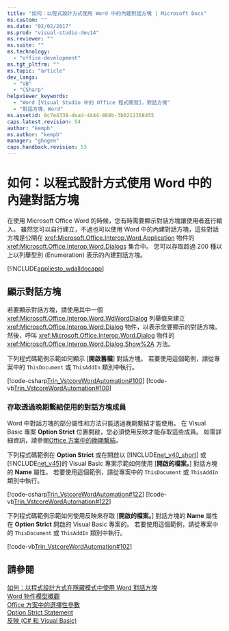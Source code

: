 ```yaml
---
title: "如何：以程式設計方式使用 Word 中的內建對話方塊 | Microsoft Docs"
ms.custom: ""
ms.date: "02/02/2017"
ms.prod: "visual-studio-dev14"
ms.reviewer: ""
ms.suite: ""
ms.technology: 
  - "office-development"
ms.tgt_pltfrm: ""
ms.topic: "article"
dev_langs: 
  - "VB"
  - "CSharp"
helpviewer_keywords: 
  - "Word [Visual Studio 中的 Office 程式開發]，對話方塊"
  - "對話方塊，Word"
ms.assetid: 0c7e4338-dead-4444-868b-3b0212368455
caps.latest.revision: 54
author: "kempb"
ms.author: "kempb"
manager: "ghogen"
caps.handback.revision: 53
---
```

# 如何：以程式設計方式使用 Word 中的內建對話方塊
  在使用 Microsoft Office Word 的時候，您有時需要顯示對話方塊讓使用者進行輸入。  雖然您可以自行建立，不過也可以使用 Word 中的內建對話方塊，這些對話方塊是公開在 <xref:Microsoft.Office.Interop.Word.Application> 物件的 <xref:Microsoft.Office.Interop.Word.Dialogs> 集合中。  您可以存取超過 200 種以上以列舉型別 \(Enumeration\) 表示的內建對話方塊。  
  
 [!INCLUDE[appliesto_wdalldocapp](../vsto/includes/appliesto-wdalldocapp-md.md)]  
  
## 顯示對話方塊  
 若要顯示對話方塊，請使用其中一個 <xref:Microsoft.Office.Interop.Word.WdWordDialog> 列舉值來建立 <xref:Microsoft.Office.Interop.Word.Dialog> 物件，以表示您要顯示的對話方塊。  然後，呼叫 <xref:Microsoft.Office.Interop.Word.Dialog> 物件的 <xref:Microsoft.Office.Interop.Word.Dialog.Show%2A> 方法。  
  
 下列程式碼範例示範如何顯示 \[**開啟舊檔**\] 對話方塊。  若要使用這個範例，請從專案中的 `ThisDocument` 或 `ThisAddIn` 類別中執行。  
  
 [!code-csharp[Trin_VstcoreWordAutomation#100](../snippets/csharp/VS_Snippets_OfficeSP/Trin_VstcoreWordAutomation/CS/ThisDocument.cs#100)]
 [!code-vb[Trin_VstcoreWordAutomation#100](../snippets/visualbasic/VS_Snippets_OfficeSP/Trin_VstcoreWordAutomation/VB/ThisDocument.vb#100)]  
  
### 存取透過晚期繫結使用的對話方塊成員  
 Word 中對話方塊的部分屬性和方法只能透過晚期繫結才能使用。  在 Visual Basic 專案 **Option Strict** 位置開啟，您必須使用反映才能存取這些成員。  如需詳細資訊，請參閱[Office 方案中的晚期繫結](../vsto/late-binding-in-office-solutions.md)。  
  
 下列程式碼範例在 **Option Strict** 或在開啟以 [!INCLUDE[net_v40_short](../sharepoint/includes/net-v40-short-md.md)] 或 [!INCLUDE[net_v45](../vsto/includes/net-v45-md.md)]的 Visual Basic 專案示範如何使用 \[**開啟的檔案。**\] 對話方塊的 **Name** 屬性。  若要使用這個範例，請從專案中的 `ThisDocument` 或 `ThisAddIn` 類別中執行。  
  
 [!code-csharp[Trin_VstcoreWordAutomation#122](../snippets/csharp/VS_Snippets_OfficeSP/Trin_VstcoreWordAutomation/CS/ThisDocument.cs#122)]
 [!code-vb[Trin_VstcoreWordAutomation#122](../snippets/visualbasic/VS_Snippets_OfficeSP/Trin_VstcoreWordAutomation/VB/ThisDocument.vb#122)]  
  
 下列程式碼範例示範如何使用反映來存取 \[**開啟的檔案。**\] 對話方塊的 **Name** 屬性在 **Option Strict** 開啟的 Visual Basic 專案的。  若要使用這個範例，請從專案中的 `ThisDocument` 或 `ThisAddIn` 類別中執行。  
  
 [!code-vb[Trin_VstcoreWordAutomation#102](../snippets/visualbasic/VS_Snippets_OfficeSP/Trin_VstcoreWordAutomation/VB/ThisDocument.vb#102)]  
  
## 請參閱  
 [如何：以程式設計方式在隱藏模式中使用 Word 對話方塊](../vsto/how-to-programmatically-use-word-dialog-boxes-in-hidden-mode.md)   
 [Word 物件模型概觀](../vsto/word-object-model-overview.md)   
 [Office 方案中的選擇性參數](../vsto/optional-parameters-in-office-solutions.md)   
 [Option Strict Statement](/dotnet/visual-basic/language-reference/statements/option-strict-statement)   
 [反映 &#40;C&#35; 和 Visual Basic&#41;](../Topic/Reflection%20(C%23%20and%20Visual%20Basic).md)  
  
  